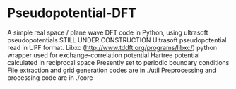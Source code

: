 # Pseudopotential-DFT
A simple real space / plane wave DFT code in Python, using ultrasoft pseudopotentials
STILL UNDER CONSTRUCTION
Ultrasoft pseudopotential read in UPF format.
Libxc (http://www.tddft.org/programs/libxc/) python wrapper used for exchange-correlation potential
Hartree potential calculated in reciprocal space
Presently set to periodic boundary conditions
File extraction and grid generation codes are in ./util
Preprocessing and processing code are in ./core
